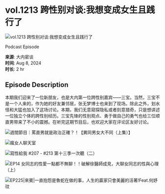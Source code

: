 # vol.1213 跨性别对谈:我想变成女生且践行了

![vol.1213 跨性别对谈:我想变成女生且践行了](https://i.scdn.co/image/ab67656300005f1fa0e630379b7d9eaa17e59ab8)

Podcast Episode

**来源**: 大内密谈  
**时间**: Aug 8, 2024  
**时长**: 2 hr

## Episode Description

本期我们迎来了一位新朋友，也是大内第一位跨性别嘉宾——三宝。当然，三宝不是一个人来的，作为她的好友兼邻居，张无梦博士也来到了现场。除此之外，划水怪和大猛也加入了这场讨论。本期，我们无意窥探隐私或者刻意猎奇，只是想讲述一位独立个体的跨性别经历。三宝先锋的性别观点、勇于做自己的勇气也给三位顺直男带来了不小的震撼。在听完这期节目后，也欢迎大家在评论区友好讨论。

![週間節目｜罵直男就是政治正確？！【異同男女大不同（上集）】](https://i.scdn.co/image/ab6765630000f68d79b9422e76731e977f0bc118)

![瘋女人聊天室](https://i.scdn.co/image/ab6765630000f68d1391d842ae52b57df0f2dc45)

![寫性給我 #207 - #213 第十三季一次聽（二）](https://i.scdn.co/image/ab6765630000f68dfa3086a76361713bee5b2d2a)

![EP14 女同志的性愛一點都不無聊！！破解徐醫師成見，大聊女同志的性與心理（上）](https://i.scdn.co/image/ab6765630000f68d1be67a6f655ed43154cb5189)

![EP225|來賓|一直抱怨是魯蛇在做的事，人生的贏家只會美麗的活著!Feat.何妤玟](https://i.scdn.co/image/ab6765630000f68d453ff054308bb88a1dda8e24)